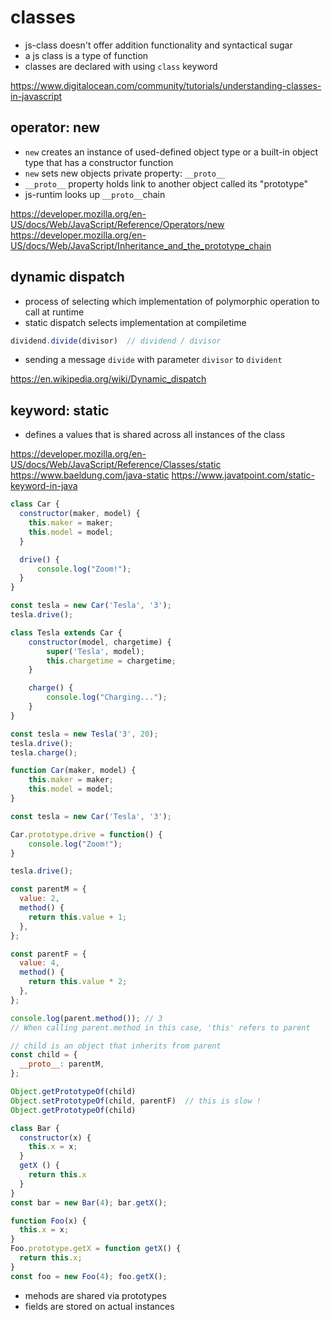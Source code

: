 # classes

- js-class doesn't offer addition functionality and syntactical sugar
- a js class is a type of function
- classes are declared with using `class` keyword

https://www.digitalocean.com/community/tutorials/understanding-classes-in-javascript

## operator: new

- `new` creates an instance of used-defined object type
  or a built-in object type that has a constructor function
- `new` sets new objects private property: `__proto__`
- `__proto__` property holds link to another object called its "prototype"
- js-runtim looks up `__proto__`chain


https://developer.mozilla.org/en-US/docs/Web/JavaScript/Reference/Operators/new
https://developer.mozilla.org/en-US/docs/Web/JavaScript/Inheritance_and_the_prototype_chain

## dynamic dispatch

- process of selecting which implementation of polymorphic operation to call at runtime
- static dispatch selects implementation at compiletime


```js
dividend.divide(divisor)  // dividend / divisor
```

- sending a message `divide` with parameter `divisor` to `divident`

https://en.wikipedia.org/wiki/Dynamic_dispatch

## keyword: static

- defines a values that is shared across all instances of the class

https://developer.mozilla.org/en-US/docs/Web/JavaScript/Reference/Classes/static
https://www.baeldung.com/java-static
https://www.javatpoint.com/static-keyword-in-java


```js
class Car {
  constructor(maker, model) {
    this.maker = maker;
    this.model = model;
  }

  drive() {
      console.log("Zoom!");
  }
}

const tesla = new Car('Tesla', '3');
tesla.drive();

class Tesla extends Car {
    constructor(model, chargetime) {
        super('Tesla', model);
        this.chargetime = chargetime;
    }

    charge() {
        console.log("Charging...");
    }
}

const tesla = new Tesla('3', 20);
tesla.drive();
tesla.charge();
```


```js
function Car(maker, model) {
    this.maker = maker;
    this.model = model;
}

const tesla = new Car('Tesla', '3');

Car.prototype.drive = function() {
    console.log("Zoom!");
}

tesla.drive();
```


```js
const parentM = {
  value: 2,
  method() {
    return this.value + 1;
  },
};

const parentF = {
  value: 4,
  method() {
    return this.value * 2;
  },
};

console.log(parent.method()); // 3
// When calling parent.method in this case, 'this' refers to parent

// child is an object that inherits from parent
const child = {
  __proto__: parentM,
};

Object.getPrototypeOf(child)
Object.setPrototypeOf(child, parentF)  // this is slow !
Object.getPrototypeOf(child)
```


```js
class Bar {
  constructor(x) {
    this.x = x;
  }
  getX () {
    return this.x
  }
}
const bar = new Bar(4); bar.getX();

function Foo(x) {
  this.x = x;
}
Foo.prototype.getX = function getX() {
  return this.x;
}
const foo = new Foo(4); foo.getX();
```
- mehods are shared via prototypes
- fields are stored on actual instances
